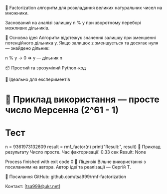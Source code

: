 🧮 Factorization
 алгоритм для розкладання великих натуральних чисел на множники.

Заснований на аналізі  залишку n % y при зворотному переборі можливих дільників.

🧠 Основна ідея
Алгоритм  відстежує значення залишку при зменшенні потенційного дільника y. Якщо залишок z зменшується та досягає нуля — знайдено дільник:

n % y → 0 ⇒ y — дільник n



📦 Простий та зрозумілий Python-код

🧪 Ідеально для експериментів

# 🧪 Приклад використання — просте число Мерсенна (2^61 - 1)
# Тест 
n = 9361973132609
result = rmf_factor(n)
print("Result:", result)
🔢 Приклад результату
Число просте. Час факторизації: 0.33 сек
Result: None

Process finished with exit code 0
📜 Ліцензія
Вільне використання з посиланням на автора.
Автор ідеї та реалізації — Сергій Т.

📎 Посилання
GitHub: github.com/tsa999/rmf-factorization

Контакт: [tsa999@ukr.net]

